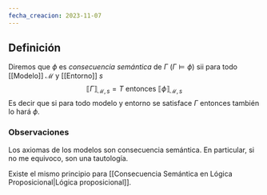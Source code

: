 ```yaml
---
fecha_creacion: 2023-11-07
---
```

## Definición
Diremos que $\phi$ es *consecuencia semántica* de $\Gamma$ $(\Gamma \models \phi)$ sii para todo [[Modelo]] $\mathcal{M}$ y [[Entorno]] $s$ 
$$
⟦\Gamma⟧_{\mathcal{M}, s} = T \text{ entonces } ⟦\phi⟧_{\mathcal{M},s}
$$
Es decir que si para todo modelo y entorno se satisface $\Gamma$ entonces también lo hará $\phi$.

### Observaciones
Los axiomas de los modelos son consecuencia semántica. En particular, si no me equivoco, son una tautología.

Existe el mismo principio para [[Consecuencia Semántica en Lógica Proposicional|Lógica proposicional]].